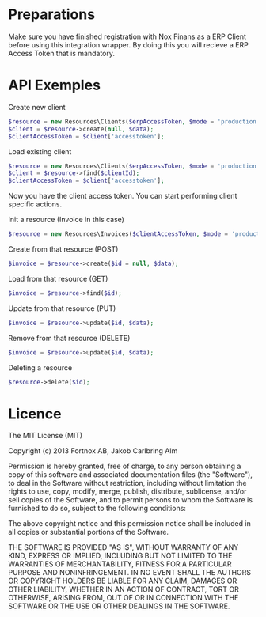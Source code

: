 
# Preparations

Make sure you have finished registration with Nox Finans as a ERP Client before using this integration wrapper.
By doing this you will recieve a ERP Access Token that is mandatory.

# API Exemples

Create new client
```php
$resource = new Resources\Clients($erpAccessToken, $mode = 'production'/'test');
$client = $resource->create(null, $data);
$clientAccessToken = $client['accesstoken'];
```

Load existing client
```php
$resource = new Resources\Clients($erpAccessToken, $mode = 'production'/'test');
$client = $resource->find($clientId);
$clientAccessToken = $client['accesstoken'];

```

Now you have the client access token. You can start performing client specific actions.

Init a resource (Invoice in this case)
```php
$resource = new Resources\Invoices($clientAccessToken, $mode = 'production'/'test');
```

Create from that resource (POST)
```php
$invoice = $resource->create($id = null, $data);
```

Load from that resource (GET)
```php
$invoice = $resource->find($id);
```


Update from that resource (PUT)
```php
$invoice = $resource->update($id, $data);
```

Remove from that resource (DELETE)
```php
$invoice = $resource->update($id, $data);
```

Deleting a resource
```php
$resource->delete($id);
```

# Licence

The MIT License (MIT)

Copyright (c) 2013 Fortnox AB, Jakob Carlbring Alm

Permission is hereby granted, free of charge, to any person obtaining a copy
of this software and associated documentation files (the "Software"), to deal
in the Software without restriction, including without limitation the rights
to use, copy, modify, merge, publish, distribute, sublicense, and/or sell
copies of the Software, and to permit persons to whom the Software is
furnished to do so, subject to the following conditions:

The above copyright notice and this permission notice shall be included in
all copies or substantial portions of the Software.

THE SOFTWARE IS PROVIDED "AS IS", WITHOUT WARRANTY OF ANY KIND, EXPRESS OR
IMPLIED, INCLUDING BUT NOT LIMITED TO THE WARRANTIES OF MERCHANTABILITY,
FITNESS FOR A PARTICULAR PURPOSE AND NONINFRINGEMENT. IN NO EVENT SHALL THE
AUTHORS OR COPYRIGHT HOLDERS BE LIABLE FOR ANY CLAIM, DAMAGES OR OTHER
LIABILITY, WHETHER IN AN ACTION OF CONTRACT, TORT OR OTHERWISE, ARISING FROM,
OUT OF OR IN CONNECTION WITH THE SOFTWARE OR THE USE OR OTHER DEALINGS IN
THE SOFTWARE.

